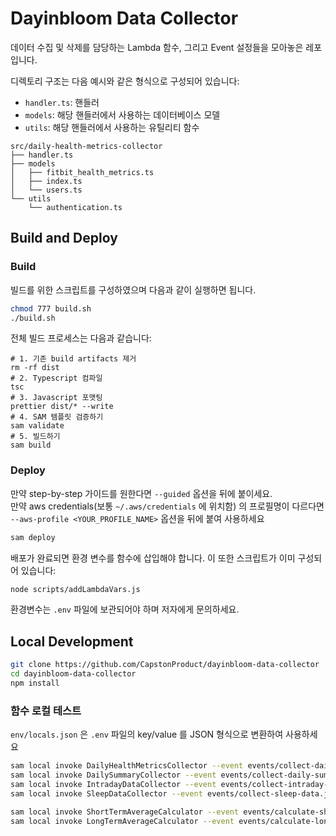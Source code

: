 # Dayinbloom Data Collector

데이터 수집 및 삭제를 담당하는 Lambda 함수, 그리고 Event 설정들을 모아놓은 레포입니다.

디렉토리 구조는 다음 예시와 같은 형식으로 구성되어 있습니다:

- `handler.ts`: 핸들러
- `models`: 해당 핸들러에서 사용하는 데이터베이스 모델
- `utils`: 해당 핸들러에서 사용하는 유틸리티 함수

```
src/daily-health-metrics-collector
├── handler.ts
├── models
│   ├── fitbit_health_metrics.ts
│   ├── index.ts
│   └── users.ts
└── utils
    └── authentication.ts
```

## Build and Deploy

### Build

빌드를 위한 스크립트를 구성하였으며 다음과 같이 실행하면 됩니다.

```bash
chmod 777 build.sh
./build.sh
```

전체 빌드 프로세스는 다음과 같습니다:

```shell
# 1. 기존 build artifacts 제거
rm -rf dist
# 2. Typescript 컴파일
tsc
# 3. Javascript 포맷팅
prettier dist/* --write
# 4. SAM 템플릿 검증하기
sam validate
# 5. 빌드하기
sam build
```

### Deploy

만약 step-by-step 가이드를 원한다면 `--guided` 옵션을 뒤에 붙이세요.  
만약 aws credentials(보통 `~/.aws/credentials` 에 위치함) 의 프로필명이 다르다면 `--aws-profile <YOUR_PROFILE_NAME>` 옵션을 뒤에 붙여 사용하세요

```bash
sam deploy
```

배포가 완료되면 환경 변수를 함수에 삽입해야 합니다. 이 또한 스크립트가 이미 구성되어 있습니다:

```bash
node scripts/addLambdaVars.js
```

환경변수는 `.env` 파일에 보관되어야 하며 저자에게 문의하세요.

## Local Development

```bash
git clone https://github.com/CapstonProduct/dayinbloom-data-collector
cd dayinbloom-data-collector
npm install
```

### 함수 로컬 테스트

`env/locals.json` 은 `.env` 파일의 key/value 를 JSON 형식으로 변환하여 사용하세요

```bash
sam local invoke DailyHealthMetricsCollector --event events/collect-daily-health-metrics.json --env-vars env/locals.json --profile dayinbloom --no-memory-limit
sam local invoke DailySummaryCollector --event events/collect-daily-summary.json --env-vars env/locals.json --profile dayinbloom --no-memory-limit
sam local invoke IntradayDataCollector --event events/collect-intraday-data.json --env-vars env/locals.json --profile dayinbloom --no-memory-limit
sam local invoke SleepDataCollector --event events/collect-sleep-data.json --env-vars env/locals.json --profile dayinbloom --no-memory-limit

sam local invoke ShortTermAverageCalculator --event events/calculate-short-term-average.json --env-vars env/locals.json --profile dayinbloom --no-memory-limit
sam local invoke LongTermAverageCalculator --event events/calculate-long-term-average.json --env-vars env/locals.json --profile dayinbloom --no-memory-limit
```
